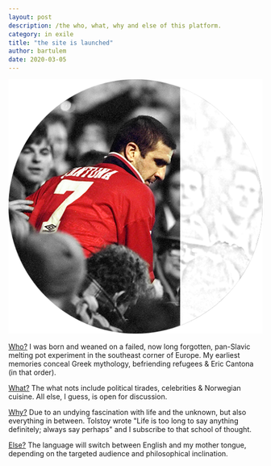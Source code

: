 ```yaml
---
layout: post
description: /the who, what, why and else of this platform.
category: in exile
title: "the site is launched"
author: bartulem
date: 2020-03-05
---
```


<div class="row">
  <div class="col-sm-6">
    <img  class="img-custom" alt="ledieu" src="/img/ledieu.png">
  </div>

  <div class="col-sm-6">
    <p> <u>Who?</u> I was born and weaned on a failed, now long forgotten, pan-Slavic melting pot experiment in the southeast corner of Europe. My earliest memories conceal Greek mythology, befriending refugees & Eric Cantona (in that order). </p>
    <p> <u>What?</u> The what nots include political tirades, celebrities & Norwegian cuisine. All else, I guess, is open for discussion. </p>
    <p> <u>Why?</u> Due to an undying fascination with life and the unknown, but also everything in between. Tolstoy wrote "Life is too long to say anything definitely; always say perhaps" and I subscribe to that school of thought. </p>
    <p> <u>Else?</u> The language will switch between English and my mother tongue, depending on the targeted audience and philosophical inclination. </p>
  </div>
</div>
